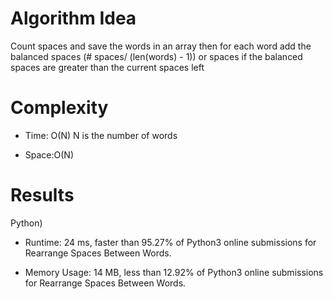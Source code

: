 # Algorithm Idea

Count spaces and save the words in an array then for each word add the balanced spaces (# spaces/ (len(words) - 1)) or spaces if the balanced spaces are greater than the current spaces left

# Complexity

- Time: O(N) N is the number of words

- Space:O(N)

# Results

Python)

- Runtime: 24 ms, faster than 95.27% of Python3 online submissions for Rearrange Spaces Between Words.

- Memory Usage: 14 MB, less than 12.92% of Python3 online submissions for Rearrange Spaces Between Words.
